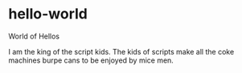 # hello-world
World of Hellos


I am the king of the script kids. The kids of scripts make all the coke machines burpe cans to be enjoyed by mice men. 
